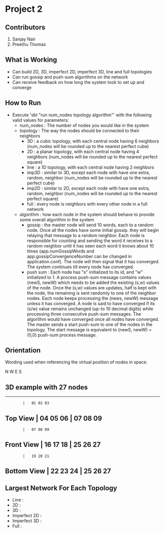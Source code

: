 # Project 2

## Contributors
  1. Sanjay Nair
  2. Preethu Thomas
 
## What is Working
  
  - Can build 2D, 3D, imperfect 2D, imperfect 3D, line and full topologies
  - Can run gossip and push-sum algorithms on the network
  - Can receive feedback on how long the system took to set up and converge

## How to Run

- Execute 'sbt "run num_nodes topology algorithm"' with the following valid values for parameters:
    - num_nodes : The number of nodes you would like in the system
    - topology : The way the nodes should be connected to their neighbors
        - 3D : a cubic topology, with each central node having 6 neighbors (num_nodes will be rounded up to the nearest perfect cube)
        - 2D : a planar topology, with each central node having 4 neighbors (num_nodes will be rounded up to the nearest perfect square)
        - line : a 1D topology, with each central node having 2 neighbors
        - imp3D : similar to 3D, except each node with have one extra, random, neighbor (num_nodes will be rounded up to the nearest perfect cube)
        - imp2D : similar to 2D, except each node with have one extra, random, neighbor (num_nodes will be rounded up to the nearest perfect square)
        - full  : every node is neighbors with every other node in a full network
    - algorithm : how each node in the system should behave to provide some overall algorithm in the system
        - gossip : the master node will send 10 words, each to a random node. Once all the nodes have some initial gossip.
                   they will begin relaying that message to a random neighbor. Each node is responsible for counting and 
                    sending the word it receives to a random neighbor until it has seen each word it knows about 10 times 
                    (app.numGossipWords and app.gossipConvergenceNumber can be changed in application.conf). The node
                    will then signal that it has converged. The system continues till every node has converged.
        - push sum : Each node has "s" initialized to its id, and "w" initialized to 1.
                     A process push-sum message contains values (newS, newW) which needs to be added the existing (s,w) values of the node.
                     Once the (s,w) values are updates, half is kept with the node, the remaining is sent randomly to one of the neighbor nodes.
                     Each node keeps processing the (news, newW) message unless it has converged. A node is said to have converged if its (s/w) value remains
                     unchanged (up-to 10 decimal digits) while processing three consecutive push-sum messages.
                     The algorithm would have converged once all nodes have converged.
                     The master sends a start push-sum to one of the nodes in the topology. The start message is equivalent to (newS, newW) = (0,0) push-sum process message.

## Orientation

Wording used when referencing the virtual position of nodes in space.

   N
 W   E
   S

## 3D example with 27 nodes

----------------------------
            |   01 02 03
Top View    |   04 05 06
            |   07 08 09
----------------------------
            |   07 08 09
Front View  |   16 17 18
            |   25 26 27
----------------------------
            |   19 20 21
Bottom View |   22 23 24
            |   25 26 27
----------------------------

## Largest Network For Each Topology

- Line :
- 2D :
- 3D :
- Imperfect 2D :
- Imperfect 3D :
- Full :